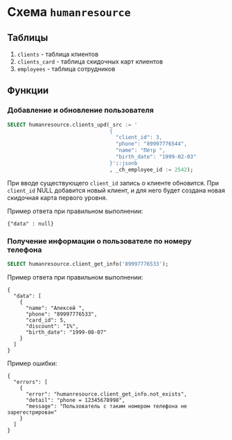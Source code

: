 # Схема `humanresource`

## Таблицы

1. `clients`      - таблица клиентов
2. `clients_card` - таблица скидочных карт клиентов
3. `employees`    - таблица сотрудников

## Функции

### Добавление и обновление пользователя
```sql
SELECT humanresource.clients_upd(_src := '
                                 {
                                   "client_id": 3,
                                   "phone": "89997776544",
                                   "name": "Пётр ",
                                   "birth_date": "1999-02-03"
                                 }'::jsonb
                                 , _ch_employee_id := 2542);
```
При вводе существующего `client_id` запись о клиенте обновится.
При `client_id` NULL добавится новый клиент, и для него будет создана новая скидочная карта первого уровня.

Пример ответа при правильном выполнении:
```jsonb
{"data" : null}
```

### Получение информации о пользователе по номеру телефона
```sql
SELECT humanresource.client_get_info('89997776533');
```
Пример ответа при правильном выполнении:
```jsonb
{
  "data": [
    {
      "name": "Алексей ",
      "phone": "89997776533",
      "card_id": 5,
      "discount": "1%",
      "birth_date": "1999-08-07"
    }
  ]
}
```
Пример ошибки:
```jsonb
{
  "errors": [
    {
      "error": "humanresource.client_get_info.not_exists",
      "detail": "phone = 12345678998",
      "message": "Пользователь с таким номером телефона не зарегестрирован"
    }
  ]
}
```